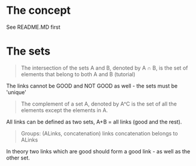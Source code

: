 # The concept

See README.MD first

# The sets

> The intersection of the sets A and B, denoted by A ∩ B, is the set of elements that belong to both A and B (tutorial)

The links cannot be GOOD and NOT GOOD as well - the sets must be 'unique'

> The complement of a set A, denoted by A^C is the set of all the elements except the elements in A.

All links can be defined as two sets, A+B = all links (good and the rest).

> Groups: (ALinks, concatenation) links concatenation belongs to ALinks

In theory two links which are good should form a good link - as well as the other set.
